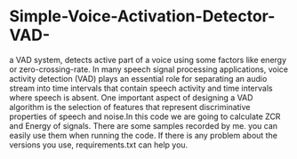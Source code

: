 # Simple-Voice-Activation-Detector-VAD-
a VAD system, detects active part of a voice using some factors like energy or zero-crossing-rate.
In many speech signal processing applications, voice activity detection (VAD) plays an essential role for separating an
audio stream into time intervals that contain speech activity and time intervals where speech is absent.
One important aspect of designing a VAD algorithm is the selection of features that represent discriminative
properties of speech and noise.In this code we are going to calculate ZCR and Energy of signals.
There are some samples recorded by me. you can easily use them when running the code.
If there is any problem about the versions you use, requirements.txt can help you.
